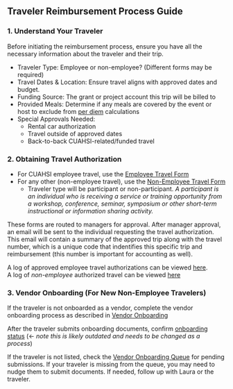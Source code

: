 ## Traveler Reimbursement Process Guide

### 1. Understand Your Traveler
Before initiating the reimbursement process, ensure you have all the necessary information about the traveler and their trip.

 - Traveler Type: Employee or non-employee? (Different forms may be required)
 - Travel Dates & Location: Ensure travel aligns with approved dates and budget.
 - Funding Source: The grant or project account this trip will be billed to
 - Provided Meals: Determine if any meals are covered by the event or host to exclude from [per diem](https://www.gsa.gov/travel/plan-book/per-diem-rates/per-diem-rates-results) calculations
 - Special Approvals Needed:
    - Rental car authorization
    - Travel outside of approved dates
    - Back-to-back CUAHSI-related/funded travel

### 2. Obtaining Travel Authorization 

 - For CUAHSI employee travel, use the [Employee Travel Form](https://forms.office.com/r/5pWsaDCzmd)
 - For any other (non-employee travel), use the [Non-Employee Travel Form](https://forms.office.com/r/UDyLLzhexi)
    - Traveler type will be participant or non-participant. _A participant is an individual who is receiving a service or training opportunity from a workshop, conference, seminar, symposium or other short-term instructional or information sharing activity._
    
These forms are routed to managers for approval. After manager approval, an email will be sent to the individual requesting the travel authorization. This email will contain a summary of the approved trip along with the travel number, which is a unique code that indentifies this specific trip and reimbursement (this number is important for accounting as well).

A log of approved employee travel authorizations can be viewed [here](https://hydrologicscience.sharepoint.com/:x:/r/sites/Administration/Shared%20Documents/01%20-%20Travel/2024_participant_travel_approvals.xlsx?d=w3f74841928304da4bf5d6b8d2d983d04&csf=1&web=1&e=1K3668).<br/>
A log of _non-employee_ authorized travel can be viewed [here](https://hydrologicscience.sharepoint.com/:x:/r/sites/Administration/_layouts/15/Doc.aspx?sourcedoc=%7B4d4950bc-8678-4de5-94a7-6b9e23e90e25%7D&action=edit&wdinitialsession=67e57197-f246-c26a-9d14-c742d9f42a2a&wdrldsc=10&wdrldc=1&wdrldr=UserInteraction%2CBootTimeMismatch)

### 3. Vendor Onboarding (For New Non-Employee Travelers)
If the traveler is not onboarded as a vendor, complete the vendor onboarding process as described in [Vendor Onboarding](reimbursement/vendor_onboarding.md)

After the traveler submits onboarding documents, confirm [onboarding status](https://hydrologicscience.sharepoint.com/:x:/s/Administration/EdIqT0WAjEtBu64lEZO4XCQBEI744ArSSRC2dCJgjjk-XA?e=SkWAN4) (<- _note this is likely outdated and needs to be changed as a process_)

If the traveler is not listed, check the [Vendor Onboarding Queue](https://hydrologicscience.sharepoint.com/:x:/r/sites/Administration/_layouts/15/Doc.aspx?sourcedoc=%7BD92409DA-C9C9-48C3-99FB-FFFE4831B6E8%7D&file=2024_vendor_onboarding_queue.xlsx&action=default&mobileredirect=true) for pending submissions. If your traveler is missing from the queue, you may need to nudge them to submit documents. 
If needed, follow up with Laura or the traveler.
